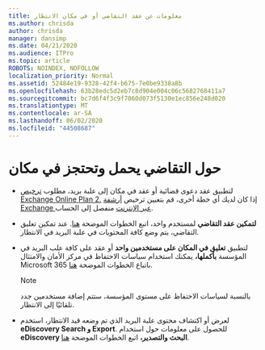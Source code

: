 ```yaml
---
title: معلومات عن عقد التقاضي أو في مكان الانتظار
ms.author: chrisda
author: chrisda
manager: dansimp
ms.date: 04/21/2020
ms.audience: ITPro
ms.topic: article
ROBOTS: NOINDEX, NOFOLLOW
localization_priority: Normal
ms.assetid: 52484e19-9328-42f4-b675-7e0be9338a8b
ms.openlocfilehash: 63b28edc5d2eb7c8d904e004c06c5682768411a7
ms.sourcegitcommit: bc7d6f4f3c9f7060d073f5130e1ec856e248d020
ms.translationtype: MT
ms.contentlocale: ar-SA
ms.lasthandoff: 06/02/2020
ms.locfileid: "44508687"
---
```

# <a name="about-litigation-holds-and-in-place-holds"></a>حول التقاضي يحمل وتحتجز في مكان

- لتطبيق عقد دعوى قضائية أو عقد في مكان إلى علبة بريد، مطلوب [ترخيص Exchange Online Plan 2.](https://docs.microsoft.com/office365/servicedescriptions/office-365-platform-service-description/office-365-plan-options) إذا كان لديك أي خطة أخرى، قم بتعيين ترخيص [أرشفة Exchange عبر الإنترنت](https://docs.microsoft.com/office365/servicedescriptions/exchange-online-archiving-service-description/exchange-online-archiving-service-description) منفصل إلى الحساب. 
    
- **لتمكين عقد التقاضي** لمستخدم واحد، اتبع الخطوات الموضحة [هنا](https://docs.microsoft.com/office365/SecurityCompliance/place-a-mailbox-on-litigation-hold). عند تمكين تعليق التقاضي، يتم وضع كافة المحتويات في علبة البريد في الانتظار.
    
- لتطبيق **تعليق في المكان على مستخدمين واحد** أو عقد على كافة علب البريد في المؤسسة **بأكملها،** يمكنك استخدام سياسات الاحتفاظ في مركز الأمان والامتثال Microsoft 365 باتباع الخطوات الموضحة [هنا]( https://docs.microsoft.com/microsoft-365/compliance/retention-policies).
    
    > [!NOTE]
    > بالنسبة لسياسات الاحتفاظ على مستوى المؤسسة، ستتم إضافة مستخدمين جدد تلقائيًا إلى الانتظار. 
  
- لعرض أو اكتشاف محتوى علبة البريد الذي تم وضعه قيد الانتظار، استخدم **eDiscovery Search و Export**. للحصول على معلومات حول استخدام **eDiscovery البحث والتصدير،** اتبع الخطوات الموضحة [هنا](https://docs.microsoft.com/microsoft-365/compliance/export-search-results).
    


